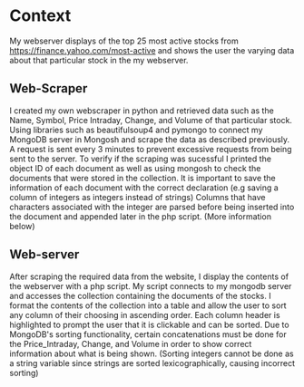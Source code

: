 # Context

My webserver displays of the top 25 most active stocks from https://finance.yahoo.com/most-active and shows the user the varying data about that particular stock in the my webserver.

## Web-Scraper

I created my own webscraper in python and retrieved data such as the Name, Symbol, Price Intraday, Change, and Volume of that particular stock. Using libraries such as beautifulsoup4 and pymongo to connect my MongoDB server in Mongosh and scrape the data as described previously. A request is sent every 3 minutes to prevent excessive requests from being sent to the server. To verify if the scraping was sucessful I printed the object ID of each document as well as using mongosh to check the documents that were stored in the collection. It is important to save the information of each document with the correct declaration (e.g saving a column of integers as integers instead of strings) Columns that have characters associated with the integer are parsed before being inserted into the document and appended later in the php script. (More information below)

## Web-server

After scraping the required data from the website, I display the contents of the webserver with a php script. My script connects to my mongodb server and accesses the collection containing the documents of the stocks. I format the contents of the collection into a table and allow the user to sort any column of their choosing in ascending order. Each column header is highlighted to prompt the user that it is clickable and can be sorted. Due to MongoDB's sorting functionality, certain concatenations must be done for the Price_Intraday, Change, and Volume in order to show correct information about what is being shown. (Sorting integers cannot be done as a string variable since strings are sorted lexicographically, causing incorrect sorting)
